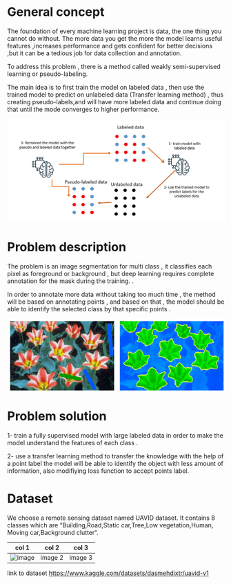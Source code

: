 # General concept 

The foundation of every machine learning project is data, the one thing you cannot do without.
The more data you get the more the model learns useful features ,increases performance and gets confident for better decisions ,but it can be a tedious job for data collection and annotation. 

To address this problem , there is a method called weakly semi-supervised learning or pseudo-labeling.

The main idea is to first train the model on labeled data , then use the trained model to predict on unlabeled data (Transfer learning method) , thus creating pseudo-labels,and will have more labeled data and continue doing that until the mode converges to higher performance.

![image alt](https://github.com/bensalahhoussam/weakly_supervised_learning_image_segmentation/blob/23507110928d1cdbbd0239f802389d7aa181aad3/images/img_1.png)

# Problem description 

The problem is an image segmentation for multi class , it classifies each pixel as foreground or background , but deep learning requires complete annotation for the mask during the training. .

In order to annotate more data  without taking too much time , the method will be based on annotating points , and based on that , the model should be able to identify the selected class by that specific points .

![image alt](https://github.com/bensalahhoussam/weakly_supervised_learning_image_segmentation/blob/5541ff330fedb6d5b5adeb143a2bf3c1873d2241/images/img.png)


# Problem solution

1- train a fully supervised model with large labeled data in order to make the model understand the features of each class .

2- use a transfer learning method to transfer the knowledge with the help of a point label the model will be able to identify the object with less amount of information, also modifiying loss function to accept points label. 




# Dataset 

We choose a remote sensing dataset named UAVID dataset.
It contains 8 classes which are  “Building,Road,Static car,Tree,Low vegetation,Human,
Moving car,Background clutter“.

| col 1      | col 2      | col 3  | 
|------------|-------------|-------------|
| ![image](https://github.com/user-attachments/assets/23fc968e-7e2f-48d7-8a82-5aa687c4ef0b)| image 2 |image 3 |

link to dataset https://www.kaggle.com/datasets/dasmehdixtr/uavid-v1

